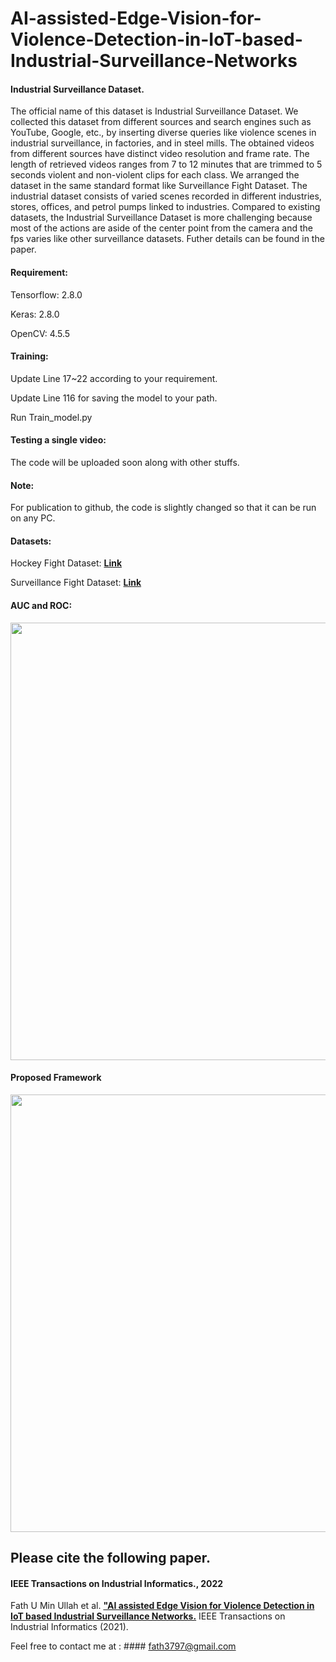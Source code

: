 # AI-assisted-Edge-Vision-for-Violence-Detection-in-IoT-based-Industrial-Surveillance-Networks


#### Industrial Surveillance Dataset.
The official name of this dataset is Industrial Surveillance Dataset. We collected this dataset from different sources and search engines such as YouTube, Google, etc., by inserting diverse queries like violence scenes in industrial surveillance, in factories, and in steel mills. The obtained videos from different sources have distinct video resolution and frame rate. The length of retrieved videos ranges from 7 to 12 minutes that are trimmed to 5 seconds violent and non-violent clips for each class. We arranged the dataset in the same standard format like Surveillance Fight Dataset. The industrial dataset consists of varied scenes recorded in different industries, stores, offices, and petrol pumps linked to industries. Compared to existing datasets, the Industrial Surveillance Dataset is more challenging because most of the actions are aside of the center point from the camera and the fps varies like other surveillance datasets. Futher details can be found in the paper.

#### Requirement:

Tensorflow: 2.8.0

Keras: 2.8.0

OpenCV: 4.5.5

#### Training:

Update Line 17~22 according to your requirement.

Update Line 116 for saving the model to your path.

Run Train_model.py 

#### Testing a single video:

The code will be uploaded soon along with other stuffs.


#### Note: 

For publication to github, the code is slightly changed so that it can be run on any PC.

#### Datasets:

Hockey Fight Dataset: [**Link**](https://www.kaggle.com/datasets/yassershrief/hockey-fight-vidoes)

Surveillance Fight Dataset: [**Link**](https://github.com/sayibet/fight-detection-surv-dataset#:~:text=A%20new%20fight%20dataset%20is,streets%2C%20underground%20stations%20and%20more.)

#### AUC and ROC:

<img src="https://user-images.githubusercontent.com/43944394/172607598-729a65e2-0650-4cb4-8e43-34a928ec4036.png" width="700" height="700">

#### Proposed Framework

<img src="https://user-images.githubusercontent.com/43944394/172607673-d52926d0-8100-43ac-99ed-7b9180c35552.png" width="900" height="700">


## Please cite the following paper.

#### IEEE Transactions on Industrial Informatics., 2022
Fath U Min Ullah et al. [**"AI assisted Edge Vision for Violence Detection in IoT based Industrial Surveillance Networks.**](https://ieeexplore.ieee.org/abstract/document/9552469) 
IEEE Transactions on Industrial Informatics (2021).

Feel free to contact me at : #### fath3797@gmail.com
